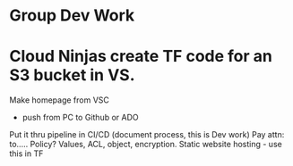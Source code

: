 # Group Dev Work
# Cloud Ninjas create TF code for an S3 bucket in VS.
Make homepage from VSC 
- push from PC to Github or ADO

Put it thru pipeline in CI/CD (document process, this is Dev work)
Pay attn: to..... Policy? Values, ACL, object, encryption.
Static website hosting - use this in TF
